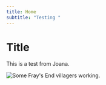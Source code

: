 ```yaml
---
title: Home
subtitle: "Testing "
---
```

# Title

This is a test from Joana. 

![Some Fray's End villagers working.](../uploads/endless-access-zoom-background-1-1.png "Fray's End")
